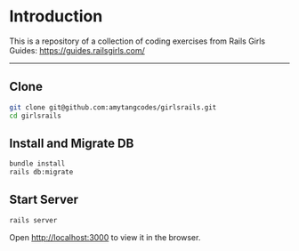 # Introduction

This is a repository of a collection of coding exercises from Rails Girls Guides: https://guides.railsgirls.com/

---

## Clone

```bash
git clone git@github.com:amytangcodes/girlsrails.git
cd girlsrails
```

## Install and Migrate DB

```bash
bundle install
rails db:migrate
```

## Start Server

```bash
rails server
```
Open [http://localhost:3000](http://localhost:3000) to view it in the browser.
